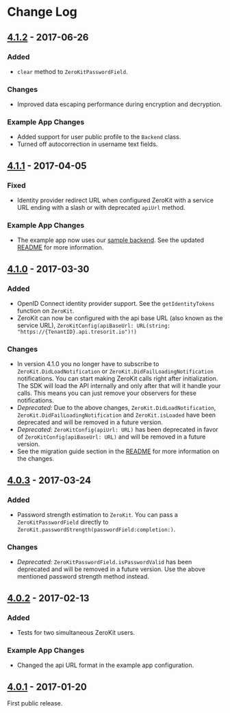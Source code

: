 # Change Log
## [4.1.2](https://github.com/tresorit/ZeroKit-iOS-SDK/releases/tag/4.1.2) - 2017-06-26
### Added
- `clear` method to `ZeroKitPasswordField`.

### Changes
- Improved data escaping performance during encryption and decryption.

### Example App Changes
- Added support for user public profile to the `Backend` class.
- Turned off autocorrection in username text fields.

## [4.1.1](https://github.com/tresorit/ZeroKit-iOS-SDK/releases/tag/4.1.1) - 2017-04-05
### Fixed
- Identity provider redirect URL when configured ZeroKit with a service URL ending with a slash or with deprecated `apiUrl` method.

### Example App Changes
- The example app now uses our [sample backend](https://github.com/tresorit/ZeroKit-NodeJs-backend-sample). See the updated [README](README.md) for more information.

## [4.1.0](https://github.com/tresorit/ZeroKit-iOS-SDK/releases/tag/4.1.0) - 2017-03-30
### Added
- OpenID Connect identity provider support. See the `getIdentityTokens` function on `ZeroKit`.
- ZeroKit can now be configured with the api base URL (also known as the service URL), `ZeroKitConfig(apiBaseUrl: URL(string: "https://{TenantID}.api.tresorit.io")!)`

### Changes
- In version 4.1.0 you no longer have to subscribe to `ZeroKit.DidLoadNotification` or `ZeroKit.DidFailLoadingNotification` notifications. You can start making ZeroKit calls right after initialization. The SDK will load the API internally and only after that will it handle your calls. This means you can just remove your observers for these notifications.
- *Deprecated:* Due to the above changes, `ZeroKit.DidLoadNotification`, `ZeroKit.DidFailLoadingNotification` and `ZeroKit.isLoaded` have been deprecated and will be removed in a future version.
- *Deprecated:* `ZeroKitConfig(apiUrl: URL)` has been deprecated in favor of `ZeroKitConfig(apiBaseUrl: URL)` and will be removed in a future version.
- See the migration guide section in the [README](README.md) for more information on the changes.

## [4.0.3](https://github.com/tresorit/ZeroKit-iOS-SDK/releases/tag/4.0.3) - 2017-03-24
### Added
- Password strength estimation to `ZeroKit`. You can pass a `ZeroKitPasswordField` directly to `ZeroKit.passwordStrength(passwordField:completion:)`.

### Changes
- *Deprecated:* `ZeroKitPasswordField.isPasswordValid` has been deprecated and will be removed in a future version. Use the above mentioned password strength method instead.

## [4.0.2](https://github.com/tresorit/ZeroKit-iOS-SDK/releases/tag/4.0.2) - 2017-02-13
### Added
- Tests for two simultaneous ZeroKit users.

### Example App Changes
- Changed the api URL format in the example app configuration.

## [4.0.1](https://github.com/tresorit/ZeroKit-iOS-SDK/releases/tag/4.0.1) - 2017-01-20
First public release.
